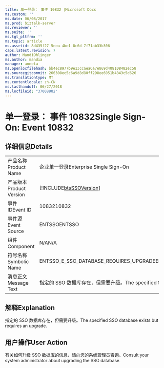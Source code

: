 ```yaml
---
title: 单一登录： 事件 10832 |Microsoft Docs
ms.custom: ''
ms.date: 06/08/2017
ms.prod: biztalk-server
ms.reviewer: ''
ms.suite: ''
ms.tgt_pltfrm: ''
ms.topic: article
ms.assetid: 8d435f27-5eea-4be1-8c6d-7f71ab33b306
caps.latest.revision: 7
author: MandiOhlinger
ms.author: mandia
manager: anneta
ms.openlocfilehash: bb4ec8977b9e13ccaea6a7e869d408108482ec58
ms.sourcegitcommit: 266308ec5c6a9d8d80ff298ee6051b4843c5d626
ms.translationtype: MT
ms.contentlocale: zh-CN
ms.lasthandoff: 06/27/2018
ms.locfileid: "37008902"
---
```

# <a name="single-sign-on-event-10832"></a><span data-ttu-id="6ea9d-102">单一登录： 事件 10832</span><span class="sxs-lookup"><span data-stu-id="6ea9d-102">Single Sign-On: Event 10832</span></span>
## <a name="details"></a><span data-ttu-id="6ea9d-103">详细信息</span><span class="sxs-lookup"><span data-stu-id="6ea9d-103">Details</span></span>  
  
|                 |                                                            |
|-----------------|------------------------------------------------------------|
|  <span data-ttu-id="6ea9d-104">产品名称</span><span class="sxs-lookup"><span data-stu-id="6ea9d-104">Product Name</span></span>   |                 <span data-ttu-id="6ea9d-105">企业单一登录</span><span class="sxs-lookup"><span data-stu-id="6ea9d-105">Enterprise Single Sign-On</span></span>                  |
| <span data-ttu-id="6ea9d-106">产品版本</span><span class="sxs-lookup"><span data-stu-id="6ea9d-106">Product Version</span></span> | [!INCLUDE[btsSSOVersion](../includes/btsssoversion-md.md)] |
|    <span data-ttu-id="6ea9d-107">事件 ID</span><span class="sxs-lookup"><span data-stu-id="6ea9d-107">Event ID</span></span>     |                           <span data-ttu-id="6ea9d-108">10832</span><span class="sxs-lookup"><span data-stu-id="6ea9d-108">10832</span></span>                            |
|  <span data-ttu-id="6ea9d-109">事件源</span><span class="sxs-lookup"><span data-stu-id="6ea9d-109">Event Source</span></span>   |                           <span data-ttu-id="6ea9d-110">ENTSSO</span><span class="sxs-lookup"><span data-stu-id="6ea9d-110">ENTSSO</span></span>                           |
|    <span data-ttu-id="6ea9d-111">组件</span><span class="sxs-lookup"><span data-stu-id="6ea9d-111">Component</span></span>    |                            <span data-ttu-id="6ea9d-112">N/A</span><span class="sxs-lookup"><span data-stu-id="6ea9d-112">N/A</span></span>                             |
|  <span data-ttu-id="6ea9d-113">符号名称</span><span class="sxs-lookup"><span data-stu-id="6ea9d-113">Symbolic Name</span></span>  |           <span data-ttu-id="6ea9d-114">ENTSSO_E_SSO_DATABASE_REQUIRES_UPGRADE</span><span class="sxs-lookup"><span data-stu-id="6ea9d-114">ENTSSO_E_SSO_DATABASE_REQUIRES_UPGRADE</span></span>           |
|  <span data-ttu-id="6ea9d-115">消息正文</span><span class="sxs-lookup"><span data-stu-id="6ea9d-115">Message Text</span></span>   | <span data-ttu-id="6ea9d-116">指定的 SSO 数据库存在，但需要升级。</span><span class="sxs-lookup"><span data-stu-id="6ea9d-116">The specified SSO database exists but requires an upgrade.</span></span> |
  
## <a name="explanation"></a><span data-ttu-id="6ea9d-117">解释</span><span class="sxs-lookup"><span data-stu-id="6ea9d-117">Explanation</span></span>  
 <span data-ttu-id="6ea9d-118">指定的 SSO 数据库存在，但需要升级。</span><span class="sxs-lookup"><span data-stu-id="6ea9d-118">The specified SSO database exists but requires an upgrade.</span></span>  
  
## <a name="user-action"></a><span data-ttu-id="6ea9d-119">用户操作</span><span class="sxs-lookup"><span data-stu-id="6ea9d-119">User Action</span></span>  
 <span data-ttu-id="6ea9d-120">有关如何升级 SSO 数据库的信息，请向您的系统管理员咨询。</span><span class="sxs-lookup"><span data-stu-id="6ea9d-120">Consult your system administrator about upgrading the SSO database.</span></span>